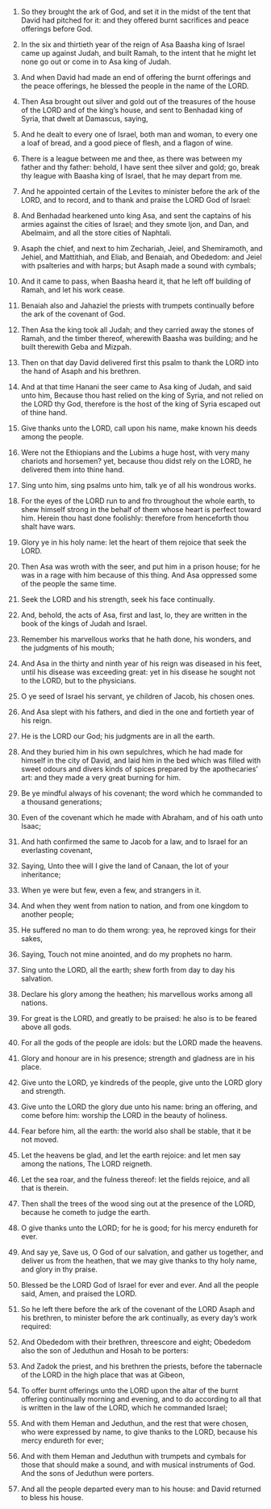 1. So they brought the ark of God, and set it in the midst of the
tent that David had pitched for it: and they offered burnt sacrifices
and peace offerings before God.

1. In the six and thirtieth year of the reign of Asa Baasha king of
Israel came up against Judah, and built Ramah, to the intent that he
might let none go out or come in to Asa king of Judah.

2. And when David had made an end of offering the burnt offerings
and the peace offerings, he blessed the people in the name of the
LORD.

2. Then Asa brought out silver and gold out of the treasures of the
house of the LORD and of the king’s house, and sent to Benhadad king
of Syria, that dwelt at Damascus, saying,

3. And he dealt to every one of Israel, both man and woman, to every
one a loaf of bread, and a good piece of flesh, and a flagon of wine.

3. There is a league
between me and thee, as there was between my father and thy father:
behold, I have sent thee silver and gold; go, break thy league with
Baasha king of Israel, that he may depart from me.

4. And he appointed certain of the Levites to minister before the
ark of the LORD, and to record, and to thank and praise the LORD God
of Israel:

4. And Benhadad hearkened unto king Asa, and sent the captains of
his armies against the cities of Israel; and they smote Ijon, and Dan,
and Abelmaim, and all the store cities of Naphtali.

5. Asaph the chief, and next to him Zechariah, Jeiel, and
Shemiramoth, and Jehiel, and Mattithiah, and Eliab, and Benaiah, and
Obededom: and Jeiel with psalteries and with harps; but Asaph made a
sound with cymbals;

5. And it came to pass, when Baasha heard it, that he left off
building of Ramah, and let his work cease.

6. Benaiah also and Jahaziel the priests with
trumpets continually before the ark of the covenant of God.

6. Then Asa the king took all Judah; and they carried away the
stones of Ramah, and the timber thereof, wherewith Baasha was
building; and he built therewith Geba and Mizpah.

7. Then on that day David delivered first this psalm to thank the
LORD into the hand of Asaph and his brethren.

7. And at that time Hanani the seer came to Asa king of Judah, and
said unto him, Because thou hast relied on the king of Syria, and not
relied on the LORD thy God, therefore is the host of the king of Syria
escaped out of thine hand.

8. Give thanks unto the LORD, call upon his name, make known his
deeds among the people.

8. Were not the Ethiopians and the Lubims a huge host, with very
many chariots and horsemen? yet, because thou didst rely on the LORD,
he delivered them into thine hand.

9. Sing unto him, sing psalms unto him, talk ye of all his wondrous
works.

9. For the eyes of the LORD run to and fro throughout the whole
earth, to shew himself strong in the behalf of them whose heart is
perfect toward him. Herein thou hast done foolishly: therefore from
henceforth thou shalt have wars.

10. Glory ye in his holy name: let the heart of them rejoice that
seek the LORD.

10. Then Asa was wroth with the seer, and put him in a prison house;
for he was in a rage with him because of this thing. And Asa oppressed
some of the people the same time.

11. Seek the LORD and his strength, seek his face continually.

11. And, behold, the acts of Asa, first and last, lo, they are
written in the book of the kings of Judah and Israel.

12. Remember his marvellous works that he hath done, his wonders,
and the judgments of his mouth;

12. And Asa in the thirty and ninth year of his reign was diseased
in his feet, until his disease was exceeding great: yet in his disease
he sought not to the LORD, but to the physicians.

13. O ye seed of Israel his servant,
ye children of Jacob, his chosen ones.

13. And Asa slept with his fathers, and died in the one and fortieth
year of his reign.

14. He is the LORD our God; his judgments are in all the earth.

14. And they buried him in his own sepulchres, which he had made for
himself in the city of David, and laid him in the bed which was filled
with sweet odours and divers kinds of spices prepared by the
apothecaries’ art: and they made a very great burning for him.

15. Be ye mindful always of his covenant; the word which he
commanded to a thousand generations;

16. Even of the covenant which
he made with Abraham, and of his oath unto Isaac;

17. And hath
confirmed the same to Jacob for a law, and to Israel for an
everlasting covenant,

18. Saying, Unto thee will I give the land of
Canaan, the lot of your inheritance;

19. When ye were but few, even
a few, and strangers in it.

20. And when they went from nation to nation, and from one kingdom
to another people;

21. He suffered no man to do them wrong: yea, he
reproved kings for their sakes,

22. Saying, Touch not mine anointed,
and do my prophets no harm.

23. Sing unto the LORD, all the earth; shew forth from day to day
his salvation.

24. Declare his glory among the heathen; his marvellous works among
all nations.

25. For great is the LORD, and greatly to be praised: he also is to
be feared above all gods.

26. For all the gods of the people are idols: but the LORD made the
heavens.

27. Glory and honour are in his presence; strength and gladness are
in his place.

28. Give unto the LORD, ye kindreds of the people, give unto the
LORD glory and strength.

29. Give unto the LORD the glory due unto his name: bring an
offering, and come before him: worship the LORD in the beauty of
holiness.

30. Fear before him, all the earth: the world also shall be stable,
that it be not moved.

31. Let the heavens be glad, and let the earth rejoice: and let men
say among the nations, The LORD reigneth.

32. Let the sea roar, and the fulness thereof: let the fields
rejoice, and all that is therein.

33. Then shall the trees of the wood sing out at the presence of the
LORD, because he cometh to judge the earth.

34. O give thanks unto the LORD; for he is good; for his mercy
endureth for ever.

35. And say ye, Save us, O God of our salvation, and gather us
together, and deliver us from the heathen, that we may give thanks to
thy holy name, and glory in thy praise.

36. Blessed be the LORD God of Israel for ever and ever. And all the
people said, Amen, and praised the LORD.

37. So he left there before the ark of the covenant of the LORD
Asaph and his brethren, to minister before the ark continually, as
every day’s work required:

38. And Obededom with their brethren,
threescore and eight; Obededom also the son of Jeduthun and Hosah to
be porters:

39. And Zadok the priest, and his brethren the priests,
before the tabernacle of the LORD in the high place that was at
Gibeon,

40. To offer burnt offerings unto the LORD upon the altar of
the burnt offering continually morning and evening, and to do
according to all that is written in the law of the LORD, which he
commanded Israel;

41. And with them Heman and Jeduthun, and the rest
that were chosen, who were expressed by name, to give thanks to the
LORD, because his mercy endureth for ever;

42. And with them Heman
and Jeduthun with trumpets and cymbals for those that should make a
sound, and with musical instruments of God. And the sons of Jeduthun
were porters.

43. And all the people departed every man to his house: and David
returned to bless his house.